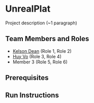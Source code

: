 # UnrealPlat

Project description (~1 paragraph)

## Team Members and Roles

* [Kelson Dean](https://github.com/Spottedl/CIS350-HW2-Dean) (Role 1, Role 2)
* [Huy Vo](https://github.com/huybaovo/CIS350-HW2-Vo) (Role 3, Role 4)
* Member 3 (Role 5, Role 6)

## Prerequisites

## Run Instructions
